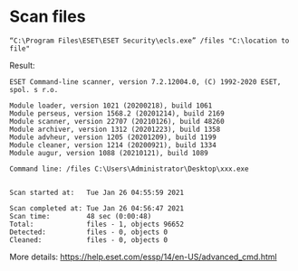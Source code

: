 # Scan files

    “C:\Program Files\ESET\ESET Security\ecls.exe” /files "C:\location to file"
    
  
  Result:
  
    ESET Command-line scanner, version 7.2.12004.0, (C) 1992-2020 ESET, spol. s r.o.

    Module loader, version 1021 (20200218), build 1061
    Module perseus, version 1568.2 (20201214), build 2169
    Module scanner, version 22707 (20210126), build 48260
    Module archiver, version 1312 (20201223), build 1358
    Module advheur, version 1205 (20201209), build 1199
    Module cleaner, version 1214 (20200921), build 1334
    Module augur, version 1088 (20210121), build 1089

    Command line: /files C:\Users\Administrator\Desktop\xxx.exe


    Scan started at:   Tue Jan 26 04:55:59 2021

    Scan completed at: Tue Jan 26 04:56:47 2021
    Scan time:         48 sec (0:00:48)
    Total:             files - 1, objects 96652
    Detected:          files - 0, objects 0
    Cleaned:           files - 0, objects 0
    

More details: https://help.eset.com/essp/14/en-US/advanced_cmd.html

